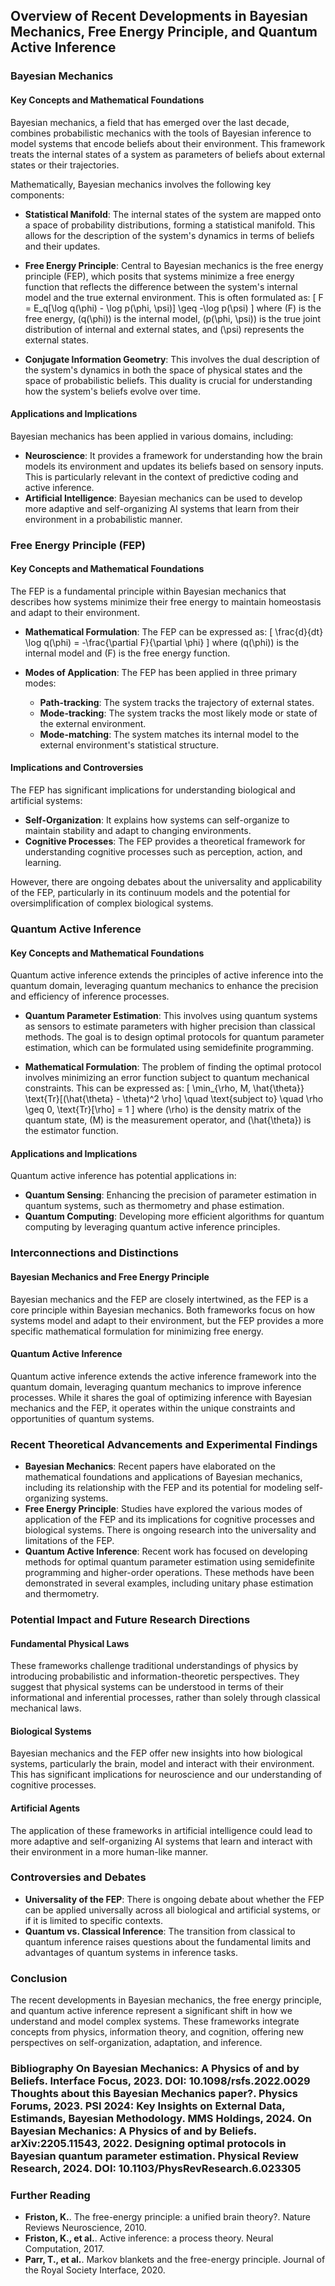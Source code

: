 ## Overview of Recent Developments in Bayesian Mechanics, Free Energy Principle, and Quantum Active Inference

### Bayesian Mechanics

#### Key Concepts and Mathematical Foundations
Bayesian mechanics, a field that has emerged over the last decade, combines probabilistic mechanics with the tools of Bayesian inference to model systems that encode beliefs about their environment. This framework treats the internal states of a system as parameters of beliefs about external states or their trajectories.

Mathematically, Bayesian mechanics involves the following key components:

- **Statistical Manifold**: The internal states of the system are mapped onto a space of probability distributions, forming a statistical manifold. This allows for the description of the system's dynamics in terms of beliefs and their updates.
- **Free Energy Principle**: Central to Bayesian mechanics is the free energy principle (FEP), which posits that systems minimize a free energy function that reflects the difference between the system's internal model and the true external environment. This is often formulated as:
  \[
  F = E_q[\log q(\phi) - \log p(\phi, \psi)] \geq -\log p(\psi)
  \]
  where \(F\) is the free energy, \(q(\phi)\) is the internal model, \(p(\phi, \psi)\) is the true joint distribution of internal and external states, and \(\psi\) represents the external states.

- **Conjugate Information Geometry**: This involves the dual description of the system's dynamics in both the space of physical states and the space of probabilistic beliefs. This duality is crucial for understanding how the system's beliefs evolve over time.

#### Applications and Implications
Bayesian mechanics has been applied in various domains, including:

- **Neuroscience**: It provides a framework for understanding how the brain models its environment and updates its beliefs based on sensory inputs. This is particularly relevant in the context of predictive coding and active inference.
- **Artificial Intelligence**: Bayesian mechanics can be used to develop more adaptive and self-organizing AI systems that learn from their environment in a probabilistic manner.

### Free Energy Principle (FEP)

#### Key Concepts and Mathematical Foundations
The FEP is a fundamental principle within Bayesian mechanics that describes how systems minimize their free energy to maintain homeostasis and adapt to their environment.

- **Mathematical Formulation**: The FEP can be expressed as:
  \[
  \frac{d}{dt} \log q(\phi) = -\frac{\partial F}{\partial \phi}
  \]
  where \(q(\phi)\) is the internal model and \(F\) is the free energy function.

- **Modes of Application**: The FEP has been applied in three primary modes:
  - **Path-tracking**: The system tracks the trajectory of external states.
  - **Mode-tracking**: The system tracks the most likely mode or state of the external environment.
  - **Mode-matching**: The system matches its internal model to the external environment's statistical structure.

#### Implications and Controversies
The FEP has significant implications for understanding biological and artificial systems:

- **Self-Organization**: It explains how systems can self-organize to maintain stability and adapt to changing environments.
- **Cognitive Processes**: The FEP provides a theoretical framework for understanding cognitive processes such as perception, action, and learning.

However, there are ongoing debates about the universality and applicability of the FEP, particularly in its continuum models and the potential for oversimplification of complex biological systems.

### Quantum Active Inference

#### Key Concepts and Mathematical Foundations
Quantum active inference extends the principles of active inference into the quantum domain, leveraging quantum mechanics to enhance the precision and efficiency of inference processes.

- **Quantum Parameter Estimation**: This involves using quantum systems as sensors to estimate parameters with higher precision than classical methods. The goal is to design optimal protocols for quantum parameter estimation, which can be formulated using semidefinite programming.

- **Mathematical Formulation**: The problem of finding the optimal protocol involves minimizing an error function subject to quantum mechanical constraints. This can be expressed as:
  \[
  \min_{\rho, M, \hat{\theta}} \text{Tr}[(\hat{\theta} - \theta)^2 \rho] \quad \text{subject to} \quad \rho \geq 0, \text{Tr}[\rho] = 1
  \]
  where \(\rho\) is the density matrix of the quantum state, \(M\) is the measurement operator, and \(\hat{\theta}\) is the estimator function.

#### Applications and Implications
Quantum active inference has potential applications in:

- **Quantum Sensing**: Enhancing the precision of parameter estimation in quantum systems, such as thermometry and phase estimation.
- **Quantum Computing**: Developing more efficient algorithms for quantum computing by leveraging quantum active inference principles.

### Interconnections and Distinctions

#### Bayesian Mechanics and Free Energy Principle
Bayesian mechanics and the FEP are closely intertwined, as the FEP is a core principle within Bayesian mechanics. Both frameworks focus on how systems model and adapt to their environment, but the FEP provides a more specific mathematical formulation for minimizing free energy.

#### Quantum Active Inference
Quantum active inference extends the active inference framework into the quantum domain, leveraging quantum mechanics to improve inference processes. While it shares the goal of optimizing inference with Bayesian mechanics and the FEP, it operates within the unique constraints and opportunities of quantum systems.

### Recent Theoretical Advancements and Experimental Findings

- **Bayesian Mechanics**: Recent papers have elaborated on the mathematical foundations and applications of Bayesian mechanics, including its relationship with the FEP and its potential for modeling self-organizing systems.
- **Free Energy Principle**: Studies have explored the various modes of application of the FEP and its implications for cognitive processes and biological systems. There is ongoing research into the universality and limitations of the FEP.
- **Quantum Active Inference**: Recent work has focused on developing methods for optimal quantum parameter estimation using semidefinite programming and higher-order operations. These methods have been demonstrated in several examples, including unitary phase estimation and thermometry.

### Potential Impact and Future Research Directions

#### Fundamental Physical Laws
These frameworks challenge traditional understandings of physics by introducing probabilistic and information-theoretic perspectives. They suggest that physical systems can be understood in terms of their informational and inferential processes, rather than solely through classical mechanical laws.

#### Biological Systems
Bayesian mechanics and the FEP offer new insights into how biological systems, particularly the brain, model and interact with their environment. This has significant implications for neuroscience and our understanding of cognitive processes.

#### Artificial Agents
The application of these frameworks in artificial intelligence could lead to more adaptive and self-organizing AI systems that learn and interact with their environment in a more human-like manner.

### Controversies and Debates

- **Universality of the FEP**: There is ongoing debate about whether the FEP can be applied universally across all biological and artificial systems, or if it is limited to specific contexts.
- **Quantum vs. Classical Inference**: The transition from classical to quantum inference raises questions about the fundamental limits and advantages of quantum systems in inference tasks.

### Conclusion

The recent developments in Bayesian mechanics, the free energy principle, and quantum active inference represent a significant shift in how we understand and model complex systems. These frameworks integrate concepts from physics, information theory, and cognition, offering new perspectives on self-organization, adaptation, and inference.

### Bibliography **On Bayesian Mechanics: A Physics of and by Beliefs**. Interface Focus, 2023. DOI: 10.1098/rsfs.2022.0029 **Thoughts about this Bayesian Mechanics paper?**. Physics Forums, 2023. **PSI 2024: Key Insights on External Data, Estimands, Bayesian Methodology**. MMS Holdings, 2024. **On Bayesian Mechanics: A Physics of and by Beliefs**. arXiv:2205.11543, 2022. **Designing optimal protocols in Bayesian quantum parameter estimation**. Physical Review Research, 2024. DOI: 10.1103/PhysRevResearch.6.023305

### Further Reading

- **Friston, K.**. The free-energy principle: a unified brain theory?. Nature Reviews Neuroscience, 2010.
- **Friston, K., et al.**. Active inference: a process theory. Neural Computation, 2017.
- **Parr, T., et al.**. Markov blankets and the free-energy principle. Journal of the Royal Society Interface, 2020.